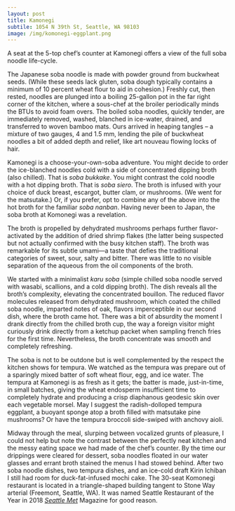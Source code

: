 ```yaml
---
layout: post
title: Kamonegi
subtile: 1054 N 39th St, Seattle, WA 98103
image: /img/komonegi-eggplant.png
---
```


A seat at the 5-top chef’s counter at Kamonegi offers a view of the full soba noodle life-cycle.

The Japanese soba noodle is made with powder ground from buckwheat seeds.  (While these seeds lack gluten, soba dough typically contains a minimum of 10 percent wheat flour to aid in cohesion.) Freshly cut, then rested, noodles are plunged into a boiling 25-gallon pot in the far right corner of the kitchen, where a sous-chef at the broiler periodically minds the BTUs to avoid foam overs. The boiled soba noodles, quickly tender, are immediately removed, washed, blanched in ice-water, drained, and transferred to woven bamboo mats. Ours arrived in heaping tangles – a mixture of two gauges, 4 and 1.5 mm, lending the pile of buckwheat noodles a bit of added depth and relief, like art nouveau flowing locks of hair.

Kamonegi is a choose-your-own-soba adventure. You might decide to order the ice-blanched noodles cold with a side of concentrated dipping broth (also chilled). That is *soba bukkake*. You might contrast the cold noodle with a hot dipping broth. That is *soba siero*. The broth is infused with your choice of duck breast, escargot, butter clam, or mushrooms. (We went for the matsutake.) Or, if you prefer, opt to combine any of the above into the hot broth for the familiar *soba nanban*.
Having never been to Japan, the soba broth at Komonegi was a revelation.

The broth is propelled by dehydrated mushrooms perhaps further flavor-activated by the addition of dried shrimp flakes (the latter being suspected but not actually confirmed with the busy kitchen staff). The broth was remarkable for its subtle umami—a taste that defies the traditional categories of sweet, sour, salty and bitter.  There was little to no visible separation of the aqueous from the oil components of the broth.

We started with a minimalist *karu soba* (simple chilled soba noodle served with wasabi, scallions, and a cold dipping broth). The dish reveals all the broth’s complexity, elevating the concentrated bouillon. The reduced flavor molecules released from dehydrated mushroom, which coated the chilled soba noodle, imparted notes of oak, flavors imperceptible in our second dish, where the broth came hot. There was a bit of absurdity the moment I drank directly from the chilled broth cup, the way a foreign visitor might curiously drink directly from a ketchup packet when sampling french fries for the first time. Nevertheless, the broth concentrate was smooth and completely refreshing.

The soba is not to be outdone but is well complemented by the respect the kitchen shows for tempura. We watched as the tempura was prepare out of a sparingly mixed batter of soft wheat flour, egg, and ice water. The tempura at Kamonegi is as fresh as it gets; the batter is made, just-in-time, in small batches, giving the wheat endosperm insufficient time to completely hydrate and producing a crisp diaphanous geodesic skin over each vegetable morsel.  May I suggest the radish-dolloped tempura eggplant, a buoyant sponge atop a broth filled with matsutake pine mushrooms? Or have the tempura broccoli side-swiped with anchovy aioli.

Midway through the meal, slurping between vocalized grunts of pleasure, I could not help but note the contrast between the perfectly neat kitchen and the messy eating space we had made of the chef’s counter. By the time our drippings were cleared for dessert, soba noodles floated in our water glasses and errant broth stained the menus I  had stowed behind. After two soba noodle dishes, two tempura dishes, and an ice-cold draft Kirin Ichiban I still had room for duck-fat-infused mochi cake.
The 30-seat Komonegi restaurant is located in a triangle-shaped building tangent to Stone Way arterial (Freemont, Seattle, WA). It was named Seattle Restaurant of the Year in 2018 [*Seattle Met*](https://www.seattlemet.com/eat-and-drink/2018/10/kamonegi-is-seattle-met-s-restaurant-of-the-year) Magazine for good reason.
